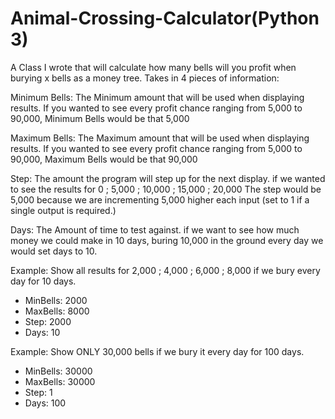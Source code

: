 # Animal-Crossing-Calculator(Python 3)
A Class I wrote that will calculate how many bells will you profit when burying x bells as a money tree. Takes in 4 pieces of information: 

Minimum Bells: The Minimum amount that will be used when displaying results. If you wanted to see every profit chance ranging from 5,000 to 90,000, Minimum Bells would be that 5,000

Maximum Bells: The Maximum amount that will be used when displaying results. If you wanted to see every profit chance ranging from 5,000 to 90,000, Maximum Bells would be that 90,000

Step: The amount the program will step up for the next display. if we wanted to see the results for 0 ; 5,000 ; 10,000 ; 15,000 ; 20,000 The step would be 5,000 because we are incrementing 5,000 higher each input (set to 1 if a single output is required.)

Days: The Amount of time to test against. if we want to see how much money we could make in 10 days, buring 10,000 in the ground every day we would set days to 10. 

  Example: Show all results for 2,000 ; 4,000 ; 6,000 ; 8,000 if we bury every day for 10 days.
   * MinBells: 2000
   * MaxBells: 8000
   * Step: 2000
   * Days: 10

   Example: Show ONLY 30,000 bells if we bury it every day for 100 days. 
   * MinBells: 30000
   * MaxBells: 30000
   * Step: 1
   * Days: 100
